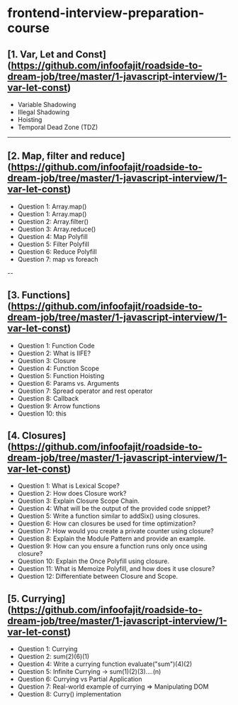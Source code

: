 # frontend-interview-preparation-course

## [1. Var, Let and Const] (https://github.com/infoofajit/roadside-to-dream-job/tree/master/1-javascript-interview/1-var-let-const)
- Variable Shadowing
- Illegal Shadowing
- Hoisting
- Temporal Dead Zone (TDZ)

---

## [2. Map, filter and reduce] (https://github.com/infoofajit/roadside-to-dream-job/tree/master/1-javascript-interview/1-var-let-const)
- Question 1: Array.map()
- Question 1: Array.map()
- Question 2: Array.filter()
- Question 3: Array.reduce()
- Question 4: Map Polyfill
- Question 5: Filter Polyfill
- Question 6: Reduce Polyfill
- Question 7: map vs foreach

--

## [3. Functions] (https://github.com/infoofajit/roadside-to-dream-job/tree/master/1-javascript-interview/1-var-let-const)
- Question 1: Function Code
- Question 2: What is IIFE?
- Question 3: Closure
- Question 4: Function Scope
- Question 5: Function Hoisting
- Question 6: Params vs. Arguments
- Question 7: Spread operator and rest operator
- Question 8: Callback
- Question 9: Arrow functions
- Question 10: this

## [4. Closures] (https://github.com/infoofajit/roadside-to-dream-job/tree/master/1-javascript-interview/1-var-let-const)
- Question 1: What is Lexical Scope?
- Question 2: How does Closure work?
- Question 3: Explain Closure Scope Chain.
- Question 4: What will be the output of the provided code snippet?
- Question 5: Write a function similar to addSix() using closures.
- Question 6: How can closures be used for time optimization?
- Question 7: How would you create a private counter using closure?
- Question 8: Explain the Module Pattern and provide an example.
- Question 9: How can you ensure a function runs only once using closure?
- Question 10: Explain the Once Polyfill using closure.
- Question 11: What is Memoize Polyfill, and how does it use closure?
- Question 12: Differentiate between Closure and Scope.

## [5. Currying] (https://github.com/infoofajit/roadside-to-dream-job/tree/master/1-javascript-interview/1-var-let-const)
- Question 1: Currying
- Question 2: sum(2)(6)(1)
- Question 4: Write a currying function evaluate("sum")(4)(2)
- Question 5: Infinite Currying -> sum(1)(2)(3)....(n)
- Question 6: Currying vs Partial Application
- Question 7: Real-world example of currying => Manipulating DOM
- Question 8: Curry() implementation
